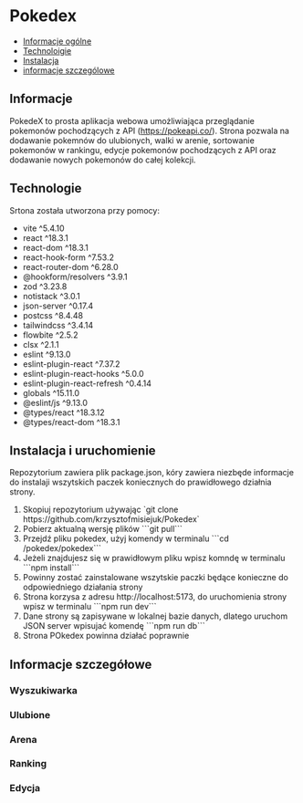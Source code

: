 # Pokedex
* [Informacje ogólne](#infornacje)
* [Technoloigie](#technologie)
* [Instalacja](#instalacja)
* [informacje szczególowe](#szczegóły)

## Informacje
PokedeX to prosta aplikacja webowa umożliwiająca przeglądanie pokemonów pochodzących z API (https://pokeapi.co/). Strona pozwala na dodawanie pokemnów do ulubionych, walki w arenie, sortowanie pokemonów w rankingu, edycje pokemonów pochodzących z API oraz dodawanie nowych pokemonów do całej kolekcji. 
## Technologie
<p>Srtona została utworzona przy pomocy: </p>
<ul>
  <li>vite ^5.4.10</li>
  <li>react ^18.3.1</li>
  <li>react-dom ^18.3.1</li>
  <li>react-hook-form ^7.53.2</li>
  <li>react-router-dom ^6.28.0</li>
  <li>@hookform/resolvers ^3.9.1</li>
  <li>zod ^3.23.8</li>
  <li>notistack ^3.0.1</li>
  <li>json-server ^0.17.4</li>
  <li>postcss ^8.4.48</li>
  <li>tailwindcss ^3.4.14</li>
  <li>flowbite ^2.5.2</li>
  <li>clsx ^2.1.1</li>
  <li>eslint ^9.13.0</li>
  <li>eslint-plugin-react ^7.37.2</li>
	<li>eslint-plugin-react-hooks ^5.0.0</li>
	<li>eslint-plugin-react-refresh ^0.4.14</li>
	<li>globals ^15.11.0</li>
  <li>@eslint/js ^9.13.0</li>
	<li>@types/react ^18.3.12</li>
	<li>@types/react-dom ^18.3.1</li>
</ul>

## Instalacja i uruchomienie
Repozytorium zawiera plik package.json, kóry zawiera niezbęde informacje do instalaji wszytskich paczek koniecznych do prawidłowego działnia strony.
<ol>
  <li>Skopiuj repozytorium używając `git clone https://github.com/krzysztofmisiejuk/Pokedex`</li>
  <li> Pobierz aktualną wersję plików ```git pull```</li>
  <li>Przejdź pliku pokedex, użyj komendy w terminalu ```cd /pokedex/pokedex```</br></li>
  <li>Jeżeli znajdujesz się w prawidłowym pliku wpisz komndę w terminalu ```npm install```</li>
  <li>Powinny zostać zainstalowane wszytskie paczki będące konieczne do odpowiedniego działania strony</li>
  <li>Strona korzysa z adresu http://localhost:5173, do uruchomienia strony wpisz w terminalu ```npm run dev```</li>
  <li>Dane strony są zapisywane w lokalnej bazie danych, dlatego uruchom JSON server wpisujać komendę ```npm run db```</li>
  <li>Strona POkedex powinna działać poprawnie</li>	
</ol>


 

## Informacje szczegółowe

### Wyszukiwarka
### Ulubione
### Arena
### Ranking
### Edycja

